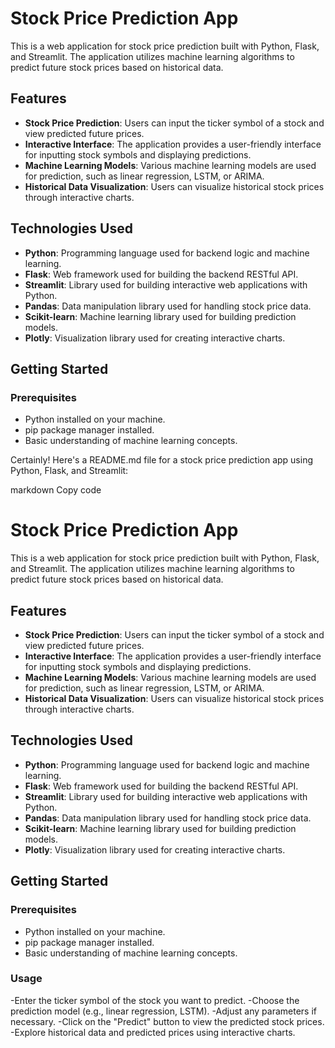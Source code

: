 # Stock Price Prediction App

This is a web application for stock price prediction built with Python, Flask, and Streamlit. The application utilizes machine learning algorithms to predict future stock prices based on historical data.

## Features

- **Stock Price Prediction**: Users can input the ticker symbol of a stock and view predicted future prices.
- **Interactive Interface**: The application provides a user-friendly interface for inputting stock symbols and displaying predictions.
- **Machine Learning Models**: Various machine learning models are used for prediction, such as linear regression, LSTM, or ARIMA.
- **Historical Data Visualization**: Users can visualize historical stock prices through interactive charts.

## Technologies Used

- **Python**: Programming language used for backend logic and machine learning.
- **Flask**: Web framework used for building the backend RESTful API.
- **Streamlit**: Library used for building interactive web applications with Python.
- **Pandas**: Data manipulation library used for handling stock price data.
- **Scikit-learn**: Machine learning library used for building prediction models.
- **Plotly**: Visualization library used for creating interactive charts.

## Getting Started

### Prerequisites

- Python installed on your machine.
- pip package manager installed.
- Basic understanding of machine learning concepts.


Certainly! Here's a README.md file for a stock price prediction app using Python, Flask, and Streamlit:

markdown
Copy code
# Stock Price Prediction App

This is a web application for stock price prediction built with Python, Flask, and Streamlit. The application utilizes machine learning algorithms to predict future stock prices based on historical data.

## Features

- **Stock Price Prediction**: Users can input the ticker symbol of a stock and view predicted future prices.
- **Interactive Interface**: The application provides a user-friendly interface for inputting stock symbols and displaying predictions.
- **Machine Learning Models**: Various machine learning models are used for prediction, such as linear regression, LSTM, or ARIMA.
- **Historical Data Visualization**: Users can visualize historical stock prices through interactive charts.

## Technologies Used

- **Python**: Programming language used for backend logic and machine learning.
- **Flask**: Web framework used for building the backend RESTful API.
- **Streamlit**: Library used for building interactive web applications with Python.
- **Pandas**: Data manipulation library used for handling stock price data.
- **Scikit-learn**: Machine learning library used for building prediction models.
- **Plotly**: Visualization library used for creating interactive charts.

## Getting Started

### Prerequisites

- Python installed on your machine.
- pip package manager installed.
- Basic understanding of machine learning concepts.

### Usage
-Enter the ticker symbol of the stock you want to predict.
-Choose the prediction model (e.g., linear regression, LSTM).
-Adjust any parameters if necessary.
-Click on the "Predict" button to view the predicted stock prices.
-Explore historical data and predicted prices using interactive charts.
